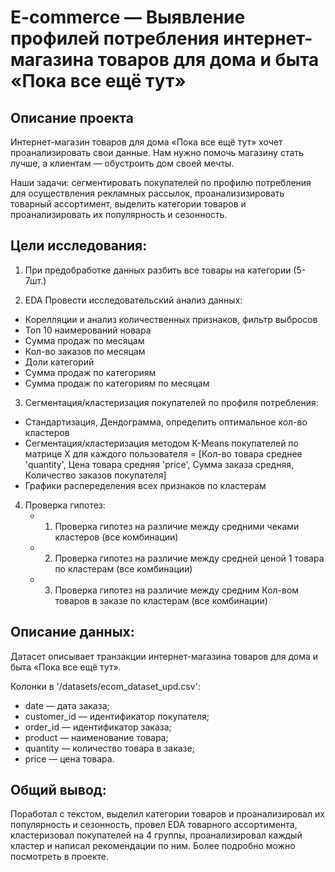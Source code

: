 # E-commerce — Выявление профилей потребления интернет-магазина товаров для дома и быта «Пока все ещё тут»

## Описание проекта

Интернет-магазин товаров для дома «Пока все ещё тут» хочет проанализировать свои данные. Нам нужно помочь магазину стать лучше, а клиентам — обустроить дом своей мечты.

Наши задачи: сегментировать покупателей по профилю потребления для осуществления рекламных рассылок, проанализизировать товарный ассортимент, выделить категории товаров и проанализировать их популярность и сезонность.

## Цели исследования:

1. При предобработке данных разбить все товары на категории (5-7шт.)

2. EDA Провести исследовательский анализ данных:
- Корелляции и анализ количественных признаков, фильтр выбросов
- Топ 10 наимерований новара
- Сумма продаж по месяцам
- Кол-во заказов по месяцам
- Доли категорий
- Сумма продаж по категориям
- Сумма продаж по категориям по месяцам

3. Сегментация/кластеризация покупателей по профиля потребления:
- Стандартизация, Дендограмма, определить оптимальное кол-во кластеров
- Сегментация/кластеризация методом K-Means покупателей по матрице X для каждого пользователя = [Кол-во товара среднее 'quantity', Цена товара средняя 'price', Сумма заказа средняя, Количество заказов покупателя]
- Графики распеределения всех признаков по кластерам

4. Проверка гипотез:
    * 1. Проверка гипотез на различие между средними чеками кластеров (все комбинации)
    * 2. Проверка гипотез на различие между средней ценой 1 товара по кластерам (все комбинации)
    * 3. Проверка гипотез на различие между средним Кол-вом товаров в заказе по кластерам (все комбинации)

## Описание данных:

Датасет описывает транзакции интернет-магазина товаров для дома и быта «Пока
все ещё тут».

Колонки в '/datasets/ecom_dataset_upd.csv':

- date — дата заказа;
- customer_id — идентификатор покупателя;
- order_id — идентификатор заказа;
- product — наименование товара;
- quantity — количество товара в заказе;
- price — цена товара.

## Общий вывод: 
Поработал с текстом, выделил категории товаров и проанализировал их популярность и сезонность, провел EDA товарного ассортимента, кластеризовал покупателей на 4 группы, проанализировал каждый кластер и написал рекомендации по ним.
Более подробно можно посмотреть в проекте.
